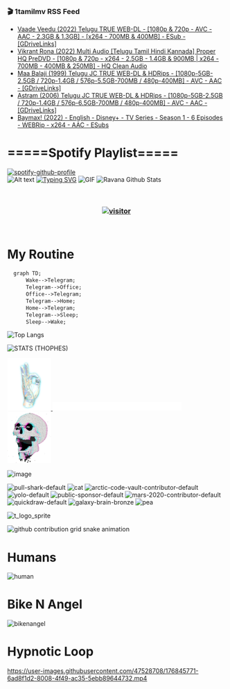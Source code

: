 ### 🎬 1tamilmv RSS Feed

<!-- BLOG-POST-LIST:START -->
- [Vaade Veedu &lpar;2022&rpar; Telugu TRUE WEB-DL - [1080p &amp; 720p - AVC - AAC - 2.3GB &amp; 1.3GB] - [x264 - 700MB &amp; 400MB] - ESub - [GDriveLinks]](https://www.1tamilmv.pics/index.php?/forums/topic/166473-vaade-veedu-2022-telugu-true-web-dl-1080p-720p-avc-aac-23gb-13gb-x264-700mb-400mb-esub-gdrivelinks/&do=findComment&comment=332220)
- [Vikrant Rona &lpar;2022&rpar; Multi Audio [Telugu Tamil Hindi Kannada] Proper HQ PreDVD - [1080p &amp; 720p - x264 - 2.5GB - 1.4GB &amp; 900MB | x264 - 700MB - 400MB &amp; 250MB] - HQ Clean Audio](https://www.1tamilmv.pics/index.php?/forums/topic/166472-vikrant-rona-2022-multi-audio-telugu-tamil-hindi-kannada-proper-hq-predvd-1080p-720p-x264-25gb-14gb-900mb-x264-700mb-400mb-250mb-hq-clean-audio/&do=findComment&comment=332219)
- [Maa Balaji &lpar;1999&rpar; Telugu JC TRUE WEB-DL &amp; HDRips - [1080p-5GB-2.5GB / 720p-1.4GB / 576p-5.5GB-700MB / 480p-400MB] - AVC - AAC - [GDriveLinks]](https://www.1tamilmv.pics/index.php?/forums/topic/166471-maa-balaji-1999-telugu-jc-true-web-dl-hdrips-1080p-5gb-25gb-720p-14gb-576p-55gb-700mb-480p-400mb-avc-aac-gdrivelinks/&do=findComment&comment=332218)
- [Astram &lpar;2006&rpar; Telugu JC TRUE WEB-DL &amp; HDRips - [1080p-5GB-2.5GB / 720p-1.4GB / 576p-6.5GB-700MB / 480p-400MB] - AVC - AAC - [GDriveLinks]](https://www.1tamilmv.pics/index.php?/forums/topic/166470-astram-2006-telugu-jc-true-web-dl-hdrips-1080p-5gb-25gb-720p-14gb-576p-65gb-700mb-480p-400mb-avc-aac-gdrivelinks/&do=findComment&comment=332217)
- [Baymax! &lpar;2022&rpar; - English - Disney+ - TV Series - Season 1 - 6 Episodes - WEBRip - x264 - AAC - ESubs](https://www.1tamilmv.pics/index.php?/forums/topic/166468-baymax-2022-english-disney-tv-series-season-1-6-episodes-webrip-x264-aac-esubs/&do=findComment&comment=332216)
<!-- BLOG-POST-LIST:END -->

# =====Spotify Playlist=====
[![spotify-github-profile](https://spotify-github-profile.vercel.app/api/view?uid=31rfzgmuvvewegdlxvlev4ynz4vu&cover_image=true&theme=default&bar_color=53b14f&bar_color_cover=true)](https://ravana69.github.io/rss)
</br>
![Alt text](https://spotify-recently-played-readme.vercel.app/api?user=31rfzgmuvvewegdlxvlev4ynz4vu)
[![Typing SVG](https://readme-typing-svg.herokuapp.com?color=%2336BCF7&center=true&vCenter=true&multiline=true&height=81&lines=I+AM+RAVANA;CONTACT+ME+ON+TELEGRAM%3A+%40R4V4N4)](https://git.io/typing-svg)
<img align="centre" height="400px" width="490px" alt="GIF" src="https://github.com/ravana69/ravana69/blob/master/rvm.gif" />
![Ravana Github Stats](https://github-readme-stats.vercel.app/api?username=ravana69&&show_icons=true&theme=radical)

<br />
<h3 align="center"> <a href="https://t.me/r4v4n4"><img src="https://profile-counter.glitch.me/ravana69/count.svg" alt="visitor" width="600"></a> </h3>
</br>

<H1>My Routine</H1>

```mermaid
  graph TD;
      Wake-->Telegram;
      Telegram-->Office;
      Office-->Telegram;
      Telegram-->Home;
      Home-->Telegram;
      Telegram-->Sleep;
      Sleep-->Wake;
```
![Top Langs](https://github-readme-stats.vercel.app/api/top-langs/?username=ravana69&&show_icons=true&theme=radical)

![STATS (THOPHES)](https://github-profile-trophy.vercel.app/?username=ravana69&theme=gruvbox&margin-w=10&margin-h=15&column=8)
<br />
<p align="left">
    <a href="#">
        <img width="20%" src="./assets/images/hand.gif" alt="" />
    </a>
    <a href="#">
        <img width="59%" src="./assets/images/spacer.png" alt="" >
    </a>
    <a href="#">
        <img width="20%" src="./assets/images/skull.gif" alt="" />
    </a>
</p>


![image](https://user-images.githubusercontent.com/47528708/175298537-0623dc00-7b1a-4ec1-b5b1-71768763a234.png)

<img width="148" alt="pull-shark-default" src="https://user-images.githubusercontent.com/47528708/176419715-70981865-4dc6-489a-8a1a-06842db67b15.gif"> <img width="148" alt="cat" src="https://user-images.githubusercontent.com/47528708/179149594-60701d0e-e626-415f-9958-80736351eadd.gif"> <img width="148" alt="arctic-code-vault-contributor-default" src="https://user-images.githubusercontent.com/47528708/175267501-e1fbbb8f-c2b2-4882-b865-2ac4debef26c.png"> <img width="148" alt="yolo-default" src="https://user-images.githubusercontent.com/47528708/175267654-281a1880-1129-4b7b-bf2f-de5dd2bc5afa.png"> <img width="148" alt="public-sponsor-default" src="https://user-images.githubusercontent.com/47528708/175268448-2e78cc75-fb25-4d76-bd22-7df520446b45.png"> <img width="148" alt="mars-2020-contributor-default" src="https://user-images.githubusercontent.com/47528708/175268475-de6d987a-3be9-4353-86a5-23b422559355.png"> <img width="148" alt="quickdraw-default" src="https://user-images.githubusercontent.com/47528708/179148665-33e7c2c8-5d95-413e-8b25-6862820a5fe7.png"> <img width="148" alt="galaxy-brain-bronze" src="https://user-images.githubusercontent.com/47528708/176419717-e2fdca8b-0fdc-47dd-9511-a7ff52178a33.gif"> <img width="148" alt="pea" src="https://user-images.githubusercontent.com/47528708/179149608-800ce6e1-7d24-4bfe-8e84-5628e6d5497d.gif">

![t_logo_sprite](https://user-images.githubusercontent.com/47528708/175293007-21ff1792-1fca-4be3-bcae-12fdc3aa414f.svg)

![github contribution grid snake animation](https://raw.githubusercontent.com/ravana69/ravana69/output/github-contribution-grid-snake-dark.svg#gh-dark-mode-only)

# Humans
<img width="170" alt="human" src="https://user-images.githubusercontent.com/47528708/176413829-c142d478-1c96-4c3c-a2a4-2dd35374c335.gif">

# Bike N Angel
<img width="170" alt="bikenangel" src="https://user-images.githubusercontent.com/47528708/176616968-3a44f91e-8016-477c-9bb5-c4689a1adbee.gif">

# Hypnotic Loop

https://user-images.githubusercontent.com/47528708/176845771-6ad8f1d2-8008-4f49-ac35-5ebb89644732.mp4

